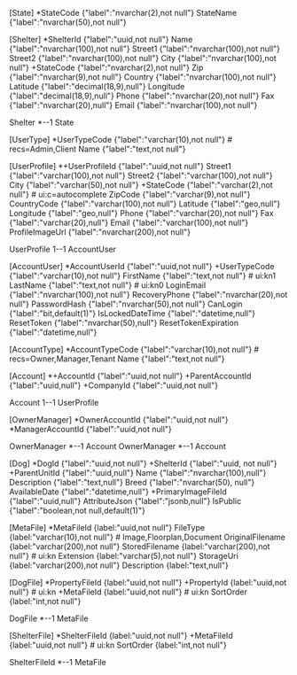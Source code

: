 [State]
*StateCode {"label":"nvarchar(2),not null"}
StateName {"label":"nvarchar(50),not null"}

[Shelter]
*ShelterId {"label":"uuid,not null"}
Name {"label":"nvarchar(100),not null"}
Street1 {"label":"nvarchar(100),not null"}
Street2 {"label":"nvarchar(100),not null"}
City {"label":"nvarchar(100),not null"}
+StateCode {"label":"nvarchar(2),not null"}
Zip {"label":"nvarchar(9),not null"}
Country {"label":"nvarchar(100),not null"}
Latitude {"label":"decimal(18,9),null"}
Longitude {"label":"decimal(18,9),null"}
Phone {"label":"nvarchar(20),not null"}
Fax {"label":"nvarchar(20),null"}
Email {"label":"nvarchar(100),not null"}

Shelter *--1 State

[UserType]
*UserTypeCode {"label":"varchar(10),not null"} # recs=Admin,Client
Name {"label":"text,not null"}

[UserProfile]
*+UserProfileId {"label":"uuid,not null"}
Street1 {"label":"varchar(100),not null"}
Street2 {"label":"varchar(100),not null"}
City {"label":"varchar(50),not null"}
+StateCode {"label":"varchar(2),not null"} # ui:c=autocomplete
ZipCode {"label":"varchar(9),not null"}
CountryCode {"label":"varchar(100),not null"}
Latitude {"label":"geo,null"}
Longitude {"label":"geo,null"}
Phone {"label":"varchar(20),not null"}
Fax {"label":"varchar(20),null"}
Email {"label":"varchar(100),not null"}
ProfileImageUrl {"label":"nvarchar(200),not null"}

UserProfile 1--1 AccountUser

[AccountUser]
*AccountUserId {"label":"uuid,not null"}
+UserTypeCode {"label":"varchar(10),not null"}
FirstName {"label":"text,not null"} # ui:kn1
LastName {"label":"text,not null"} # ui:kn0
LoginEmail {"label":"nvarchar(100),not null"}
RecoveryPhone {"label":"nvarchar(20),not null"}
PasswordHash {"label":"nvarchar(50),not null"}
CanLogin {"label":"bit,default(1)"}
IsLockedDateTime {"label":"datetime,null"}
ResetToken {"label":"nvarchar(50),null"}
ResetTokenExpiration {"label":"datetime,null"}

[AccountType]
*AccountTypeCode {"label":"varchar(10),not null"} # recs=Owner,Manager,Tenant
Name {"label":"text,not null"}

[Account]
*+AccountId {"label":"uuid,not null"}
+ParentAccountId {"label":"uuid,null"}
+CompanyId {"label":"uuid,not null"}

Account 1--1 UserProfile

[OwnerManager]
*OwnerAccountId {"label":"uuid,not null"}
*ManagerAccountId {"label":"uuid,not null"}

OwnerManager *--1 Account
OwnerManager *--1 Account

[Dog]
*DogId {"label":"uuid,not null"}
+ShelterId {"label":"uuid, not null"}
+ParentUnitId {"label":"uuid,null"}
Name {"label":"nvarchar(100),null"}
Description {"label":"text,null"}
Breed {"label":"nvarchar(50), null"}
AvailableDate {"label":"datetime,null"}
+PrimaryImageFileId {"label":"uuid,null"}
AttributeJson {"label":"jsonb,null"}
IsPublic {"label":"boolean,not null,default(1)"}

[MetaFile]
*MetaFileId {label:"uuid,not null"}
FileType {label:"varchar(10),not null"} # Image,Floorplan,Document
OriginalFilename {label:"varchar(200),not null"}
StoredFilename {label:"varchar(200),not null"} # ui:kn
Extension {label:"varchar(5),not null"}
StorageUri {label:"varchar(200),not null"}
Description {label:"text,null"}

[DogFile]
*PropertyFileId {label:"uuid,not null"}
+PropertyId {label:"uuid,not null"} # ui:kn
+MetaFileId {label:"uuid,not null"} # ui:kn
SortOrder {label:"int,not null"}

DogFile *--1 MetaFile

[ShelterFile]
*ShelterFileId {label:"uuid,not null"}
+MetaFileId {label:"uuid,not null"} # ui:kn
SortOrder {label:"int,not null"}

ShelterFileId *--1 MetaFile